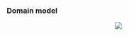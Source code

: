 ### Domain model

 <p align="center" justify="center">
  <img src="https://github.com/FEUP-LEIC-ES-2022-23/2LEIC04T2/blob/main/images/DomainModel.png"/>
</p>

